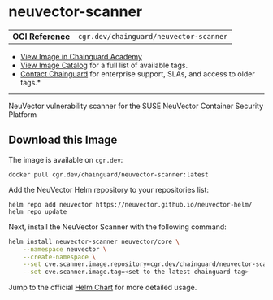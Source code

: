 <!--monopod:start-->
# neuvector-scanner
| | |
| - | - |
| **OCI Reference** | `cgr.dev/chainguard/neuvector-scanner` |


* [View Image in Chainguard Academy](https://edu.chainguard.dev/chainguard/chainguard-images/reference/neuvector-scanner/overview/)
* [View Image Catalog](https://console.enforce.dev/images/catalog) for a full list of available tags.
* [Contact Chainguard](https://www.chainguard.dev/chainguard-images) for enterprise support, SLAs, and access to older tags.*

---
<!--monopod:end-->

<!--overview:start-->
NeuVector vulnerability scanner for the SUSE NeuVector Container Security Platform
<!--overview:end-->

<!--getting:start-->
## Download this Image
The image is available on `cgr.dev`:

```
docker pull cgr.dev/chainguard/neuvector-scanner:latest
```
<!--getting:end-->

<!--body:start-->
Add the NeuVector Helm repository to your repositories list:

```shell
helm repo add neuvector https://neuvector.github.io/neuvector-helm/
helm repo update
```

Next, install the NeuVector Scanner with the following command:
```sh
helm install neuvector-scanner neuvector/core \
    --namespace neuvector \
    --create-namespace \
    --set cve.scanner.image.repository=cgr.dev/chainguard/neuvector-scanner \
    --set cve.scanner.image.tag=<set to the latest chainguard tag>
```

Jump to the official [Helm Chart](https://github.com/neuvector/neuvector-helm/blob/master/charts/core/README.md) for more detailed usage.

<!--body:end-->
